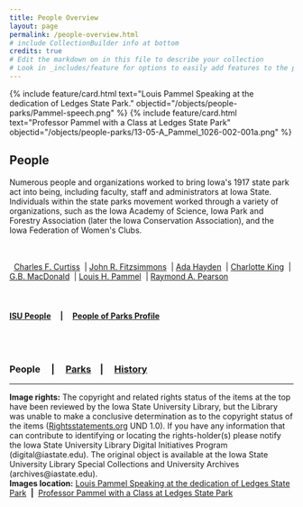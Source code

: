 ```yaml
---
title: People Overview
layout: page
permalink: /people-overview.html
# include CollectionBuilder info at bottom
credits: true
# Edit the markdown on in this file to describe your collection
# Look in _includes/feature for options to easily add features to the page
---
```

<div class="card-group">
{% include feature/card.html text="Louis Pammel Speaking at the dedication of Ledges State Park." objectid="/objects/people-parks/Pammel-speech.png" %}
{% include feature/card.html text="Professor Pammel with a Class at Ledges State Park" objectid="/objects/people-parks/13-05-A_Pammel_1026-002-001a.png" %}
</div>

## People

Numerous people and organizations worked to bring Iowa's 1917 state park act into being, including faculty, staff and administrators at Iowa State. Individuals within the state parks movement worked through a variety of organizations, such as the Iowa Academy of Science, Iowa Park and Forestry Association (later the Iowa Conservation Association), and the Iowa Federation of Women's Clubs.

<br>
<br>
<div>
&nbsp; <a href="/charles-f-curtiss.html">Charles F. Curtiss</a> 
&nbsp;| <a href="/john-r-fitzsimmons.html">John R. Fitzsimmons</a>
&nbsp;| <a href="/ada-hayden.html">Ada Hayden</a> 
&nbsp;| <a href="/charlotte-king.html">Charlotte King</a> 
&nbsp;| <a href="/gb-macdonald.html">G.B. MacDonald</a> 
&nbsp;| <a href="/louis-h-pammel.html">Louis H. Pammel</a> 
&nbsp;| <a href="/raymond-a-pearson.html">Raymond A. Pearson</a>
</div>
<br>
<br>

#### <a href="/isu-people.html">ISU People</a> &nbsp; &nbsp; | &nbsp; &nbsp; <a href="/people-of-parks-profiles.html">People of Parks Profile</a>
<br>
<br>

### People &nbsp; &nbsp; | &nbsp; &nbsp; <a href="/state-parks-overview.html">Parks</a> &nbsp; &nbsp;| &nbsp; &nbsp; <a href="/history-overview.html">History</a>

---
<div>
<b>Image rights:</b> The copyright and related rights status of the items at the top have been reviewed by the Iowa State University Library, but the Library was unable to make a conclusive determination as to the copyright status of the items (<a href="http://rightsstatements.org/">Rightsstatements.org</a> UND 1.0). If you have any information that can contribute to identifying or locating the rights-holder(s) please notify the Iowa State University Library Digital Initiatives Program (digital@iastate.edu). The original object is available at the Iowa State University Library Special Collections and University Archives (archives@iastate.edu).
<br>
<b>Images location:</b> <a href="http://cdm16001.contentdm.oclc.org/cdm/singleitem/collection/p16001coll36/id/136/rec/57">Louis Pammel Speaking at the dedication of Ledges State Park</a>&nbsp;&nbsp;<b>|</b>&nbsp; <a href="http://cdm16001.contentdm.oclc.org/cdm/compoundobject/collection/p16001coll36/id/39/rec/37">Professor Pammel with a Class at Ledges State Park</a>
</div>
